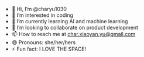- 👋 Hi, I’m @charyu1030
- 👀 I’m interested in coding
- 🌱 I’m currently learning AI and machine learning
- 💞️ I’m looking to collaborate on product development
- 📫 How to reach me at char.xiaoyan.yu@gmail.com
- 😄 Pronouns: she/her/hers
- ⚡ Fun fact: I LOVE THE SPACE!

<!---
charyu1030/charyu1030 is a ✨ special ✨ repository because its `README.md` (this file) appears on your GitHub profile.
You can click the Preview link to take a look at your changes.
--->
